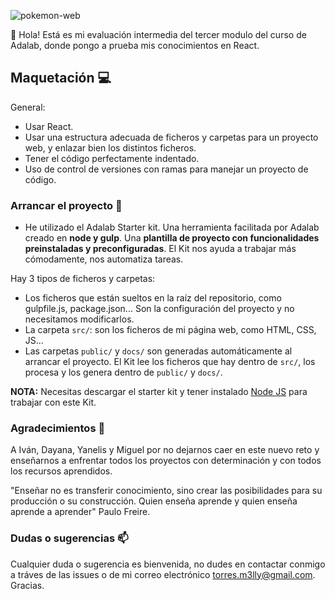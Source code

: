 ![pokemon-web](https://user-images.githubusercontent.com/81690198/138978175-6053b25d-4465-45de-ac1f-8dd17fb51bd8.png)


👋 Hola! Está es mi evaluación intermedia del tercer modulo del curso de Adalab, donde pongo a prueba mis conocimientos en React.

## Maquetación 💻

General:

- Usar React.
- Usar una estructura adecuada de ficheros y carpetas para un proyecto web, y enlazar bien los distintos ficheros.
- Tener el código perfectamente indentado.
- Uso de control de versiones con ramas para manejar un proyecto de código.

###  Arrancar el proyecto 🔨

- He utilizado el Adalab Starter kit. Una herramienta facilitada por Adalab creado en **node y gulp**. Una **plantilla de proyecto con funcionalidades preinstaladas y preconfiguradas**. El Kit nos ayuda a trabajar más cómodamente, nos automatiza tareas.

Hay 3 tipos de ficheros y carpetas:

- Los ficheros que están sueltos en la raíz del repositorio, como gulpfile.js, package.json... Son la configuración del proyecto y no necesitamos modificarlos.
- La carpeta `src/`: son los ficheros de mi página web, como HTML, CSS, JS...
- Las carpetas `public/` y `docs/` son generadas automáticamente al arrancar el proyecto. El Kit lee los ficheros que hay dentro de `src/`, los procesa y los genera dentro de `public/` y `docs/`.

**NOTA:** Necesitas descargar el starter kit y tener instalado [Node JS](https://nodejs.org/) para trabajar con este Kit.

### Agradecimientos 🥰

A Iván, Dayana, Yanelis y  Miguel por no dejarnos caer en este nuevo reto y enseñarnos a enfrentar todos los proyectos con determinación y con todos los recursos aprendidos.

"Enseñar no es transferir conocimiento, sino crear las posibilidades para su producción o su construcción. Quien enseña aprende y quien enseña aprende a aprender"                               Paulo Freire.

### Dudas o sugerencias 📫

Cualquier duda o sugerencia es bienvenida, no dudes en contactar conmigo a tráves de las issues o de mi correo electrónico torres.m3lly@gmail.com. Gracias.

